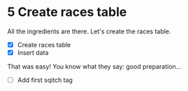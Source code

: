 # 5 Create races table

All the ingredients are there. Let's create the races table.

- [x] Create races table
- [x] Insert data

That was easy! You know what they say: good preparation...

- [ ] Add first sqitch tag